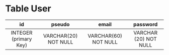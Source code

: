 # Table User

| id | pseudo | email | password |
|:--:|:--:|:--:|:--:|
| INTEGER (primary Key) | VARCHAR(20) NOT NULL | VARCHAR(60) NOT NULL | VARCHAR (20) NOT NULL|
